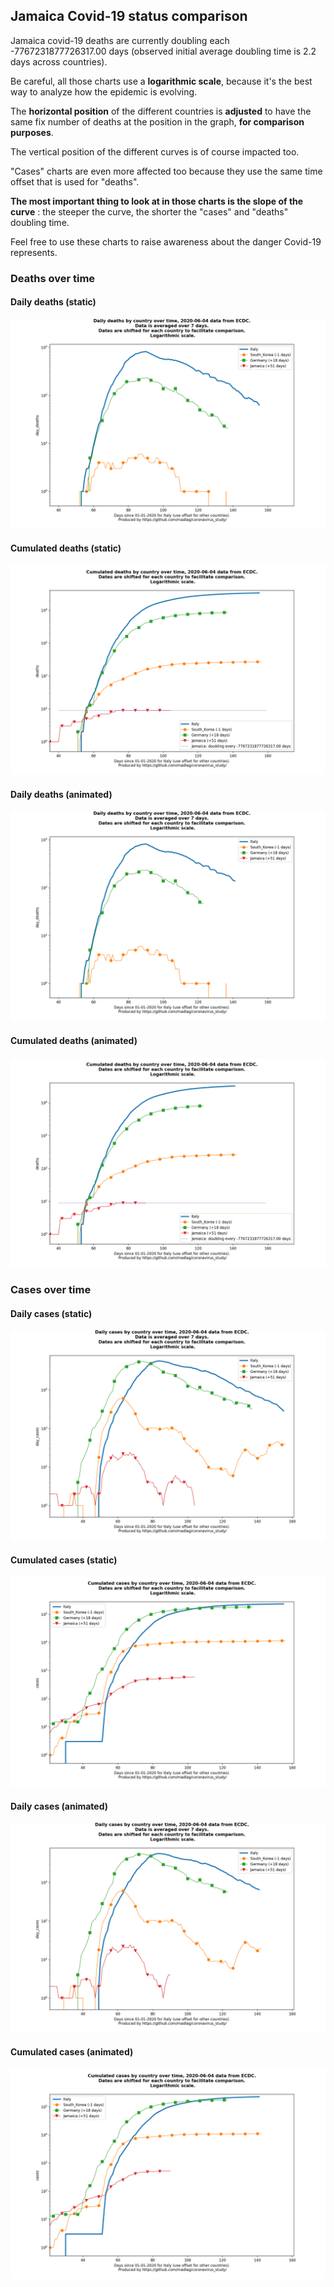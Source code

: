 ## Jamaica Covid-19 status comparison 

Jamaica covid-19 deaths are currently doubling each -7767231877726317.00 days (observed initial average doubling time is 2.2 days across countries).



Be careful, all those charts use a **logarithmic scale**, because it's the best way to analyze how the epidemic is evolving.
 
The **horizontal position** of the different countries is **adjusted** to have the same fix number of deaths at the position in the graph, **for comparison purposes**.

The vertical position of the different curves is of course impacted too.

"Cases" charts are even more affected too because they use the same time offset that is used for "deaths".

**The most important thing to look at in those charts is the slope of the curve** : the steeper the curve, the shorter the "cases" and "deaths" doubling time.

Feel free to use these charts to raise awareness about the danger Covid-19 represents. 


 
### Deaths over time
 
#### Daily deaths (static)
![Jamaica covid-19 daily deaths static chart](https://raw.githubusercontent.com/madlag/coronavirus_study/master/notebooks/graphs/2020-06-04/countries/Jamaica/2020-06-04_Jamaica_day_deaths.png "Jamaica covid-19 day_deaths static chart")   
 
#### Cumulated deaths (static)
![Jamaica covid-19 cumulated deaths static chart](https://raw.githubusercontent.com/madlag/coronavirus_study/master/notebooks/graphs/2020-06-04/countries/Jamaica/2020-06-04_Jamaica_deaths.png "Jamaica covid-19 deaths static chart")   
 
#### Daily deaths (animated)
![Jamaica covid-19 daily deaths animated chart](https://raw.githubusercontent.com/madlag/coronavirus_study/master/notebooks/graphs/2020-06-04/countries/Jamaica/2020-06-04_Jamaica_day_deaths.gif "Jamaica covid-19 day_deaths animated chart")   
 
#### Cumulated deaths (animated)
![Jamaica covid-19 cumulated deaths animated chart](https://raw.githubusercontent.com/madlag/coronavirus_study/master/notebooks/graphs/2020-06-04/countries/Jamaica/2020-06-04_Jamaica_deaths.gif "Jamaica covid-19 deaths animated chart")   

 
### Cases over time
 
#### Daily cases (static)
![Jamaica covid-19 daily cases static chart](https://raw.githubusercontent.com/madlag/coronavirus_study/master/notebooks/graphs/2020-06-04/countries/Jamaica/2020-06-04_Jamaica_day_cases.png "Jamaica covid-19 day_cases static chart")   
 
#### Cumulated cases (static)
![Jamaica covid-19 cumulated cases static chart](https://raw.githubusercontent.com/madlag/coronavirus_study/master/notebooks/graphs/2020-06-04/countries/Jamaica/2020-06-04_Jamaica_cases.png "Jamaica covid-19 cases static chart")   
 
#### Daily cases (animated)
![Jamaica covid-19 daily cases animated chart](https://raw.githubusercontent.com/madlag/coronavirus_study/master/notebooks/graphs/2020-06-04/countries/Jamaica/2020-06-04_Jamaica_day_cases.gif "Jamaica covid-19 day_cases animated chart")   
 
#### Cumulated cases (animated)
![Jamaica covid-19 cumulated cases animated chart](https://raw.githubusercontent.com/madlag/coronavirus_study/master/notebooks/graphs/2020-06-04/countries/Jamaica/2020-06-04_Jamaica_cases.gif "Jamaica covid-19 cases animated chart")   

